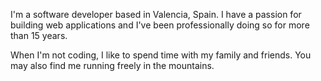 I'm a software developer based in Valencia, Spain.
I have a passion for building web applications and I've been professionally doing so for more than
15 years.

When I'm not coding, I like to spend time with my family and friends. You may also find me running 
freely in the mountains.
